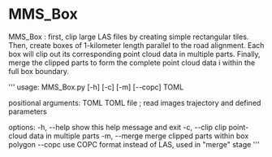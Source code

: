 # MMS_Box

MMS_Box : first, clip large LAS files by creating simple rectangular tiles.
          Then, create boxes of 1-kilometer length parallel to the road alignment.
          Each box will clip out its corresponding point cloud data in multiple parts.
          Finally, merge the clipped parts to form the complete point cloud data i
          within the full box boundary.


'''
usage: MMS_Box.py [-h] [-c] [-m] [--copc] TOML

positional arguments:
  TOML         TOML file ; read images trajectory and defined parameters

options:
  -h, --help   show this help message and exit
  -c, --clip   clip point-cloud data in multiple parts
  -m, --merge  merge clipped parts within box polygon
  --copc       use COPC format instead of LAS, used in "merge" stage
'''
